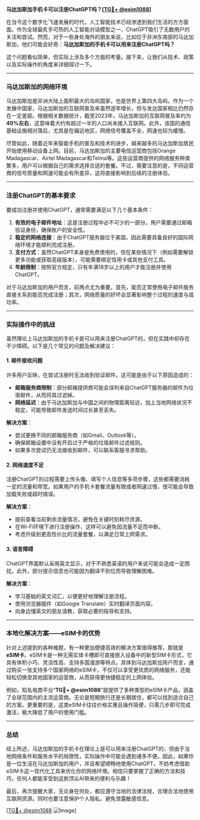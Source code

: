 **马达加斯加手机卡可以注册ChatGPT吗？[[TG💪+ @esim1088](https://t.me/s/esim1088)]**

在当今这个数字化飞速发展的时代，人工智能技术已经渗透到我们生活的方方面面。作为全球最炙手可热的人工智能对话模型之一，ChatGPT吸引了无数用户的关注和尝试。然而，对于一些身处海外的朋友来说，比如位于非洲东南部的马达加斯加，他们可能会好奇：**马达加斯加的手机卡可以用来注册ChatGPT吗？**

这个问题看似简单，但实际上涉及多个方面的考量。接下来，让我们从技术、政策以及实际操作的角度来详细探讨一下。

---

### 马达加斯加的网络环境

马达加斯加是非洲大陆上面积最大的岛屿国家，也是世界上第四大岛屿。作为一个发展中国家，马达加斯加的互联网普及率虽然逐年增长，但与发达国家相比仍然存在一定差距。根据相关数据统计，截至2023年，马达加斯加的互联网普及率约为**40%左右**，这意味着大约有超过一半的人口尚未接入互联网。此外，该国的通信基础设施相对落后，尤其是在偏远地区，网络信号覆盖不全，网速也较为缓慢。

尽管如此，随着近年来智能手机的普及和技术的进步，越来越多的马达加斯加居民开始使用移动设备上网。目前，马达加斯加的主要电信运营商包括Orange Madagascar、Airtel Madagascar和Telma等。这些运营商提供的网络服务种类繁多，用户可以根据自己的需求选择合适的套餐。不过，需要注意的是，不同运营商的信号质量和网速可能会有所差异，这将直接影响到后续的注册体验。

---

### 注册ChatGPT的基本要求

要成功注册并使用ChatGPT，通常需要满足以下几个基本条件：

1. **有效的电子邮件地址**：这是注册过程中必不可少的一部分。用户需要通过邮箱验证身份，确保账户的安全性。
2. **稳定的网络连接**：由于ChatGPT服务器位于美国，因此需要具备良好的国际网络环境才能顺利完成注册。
3. **支付方式**：虽然ChatGPT本身是免费使用的，但在某些情况下（例如需要解锁更多功能或获取高级版本），可能需要绑定信用卡或其他支付工具。
4. **年龄限制**：按照官方规定，只有年满18岁以上的用户才能注册并使用ChatGPT。

对于马达加斯加的用户而言，前两点尤为重要。首先，能否正常使用电子邮件服务直接关系到能否完成注册；其次，网络质量的好坏会显著影响整个过程的速度与成功率。

---

### 实际操作中的挑战

虽然理论上马达加斯加的手机卡是可以用来注册ChatGPT的，但在实践中却存在不少障碍。以下是几个常见的问题及解决建议：

#### 1. **邮件接收问题**
许多用户反映，在尝试注册时无法收到验证邮件。这可能是由于以下原因造成的：
- **邮箱服务商限制**：部分邮箱提供商可能会误判来自ChatGPT服务器的邮件为垃圾邮件，从而将其过滤掉。
- **网络延迟**：由于马达加斯加与中国之间的物理距离较远，加上当地网络状况不稳定，可能导致邮件发送时间过长甚至丢失。
  
**解决方案**：
- 尝试更换不同的邮箱服务商（如Gmail、Outlook等）。
- 确保邮箱设置中没有开启过于严格的垃圾邮件过滤规则。
- 如果多次尝试仍无法接收到邮件，可以联系客服寻求帮助。

#### 2. **网络速度不足**
注册ChatGPT的过程需要上传头像、填写个人信息等多项步骤，这些都需要消耗一定的流量和带宽。如果用户的手机卡套餐流量有限或者网速过慢，很可能会导致加载失败或超时错误。

**解决方案**：
- 提前查看当前剩余流量情况，避免在关键时刻耗尽资源。
- 在Wi-Fi环境下进行注册操作，这样可以避免因流量不足而中断。
- 考虑升级到更高性价比的流量套餐，以满足日常上网需求。

#### 3. **语言障碍**
ChatGPT界面默认采用英文显示，对于不熟悉英语的用户来说可能会造成一定困扰。此外，部分提示信息也可能因为翻译不到位而导致理解困难。

**解决方案**：
- 学习基础的英文词汇，以便更好地理解注册流程。
- 使用浏览器插件（如Google Translate）实时翻译页面内容。
- 向身边懂英文的朋友请教，获取必要的指导和支持。

---

### 本地化解决方案——eSIM卡的优势

针对上述提到的各种难题，有一种更加便捷高效的解决方案值得推荐，那就是**eSIM卡**。eSIM卡是一种无需实体卡槽即可直接嵌入设备中的新型SIM卡形式，它具有体积小巧、灵活性高、支持多国漫游等特点。具体到马达加斯加用户而言，通过购买一张支持多个国家网络的eSIM卡，不仅可以享受更优质的网络服务，还能轻松切换至其他国家的运营商，从而获得更快捷稳定的上网体验。

例如，知名电商平台“**TG💪+ @esim1088**”就提供了多种类型的eSIM卡产品，涵盖了全球范围内的主流运营商。无论是短期旅行还是长期居住，都可以找到适合自己的方案。更重要的是，这类eSIM卡往往价格实惠且操作简便，只需几步即可完成激活，极大降低了用户的使用门槛。

---

### 总结

综上所述，马达加斯加的手机卡在理论上是可以用来注册ChatGPT的，但由于当地网络条件和服务水平的局限性，实际操作中可能会遇到诸多不便。因此，如果你是一位生活在马达加斯加的用户，并且希望顺畅地使用ChatGPT，不妨考虑借助eSIM卡这一现代化工具来优化你的网络环境。相信只要掌握了正确的方法和技巧，任何人都能享受到这款顶尖AI带来的便利与乐趣！

最后，再次提醒大家，无论身在何处，都应遵守当地的法律法规，合理合法地使用互联网资源。同时也要注意保护个人隐私，避免泄露敏感信息。

[[TG💪+ @esim1088](https://t.me/s/esim1088) ![Image](https://i.postimg.cc/4NQfJmqS/Snipaste-2025-05-13-00-14-12.png)]